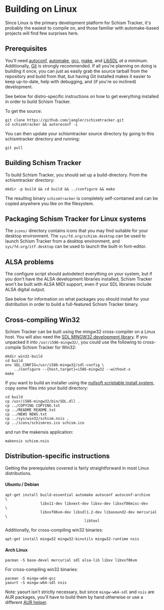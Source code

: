 # Building on Linux

Since Linux is the primary development platform for Schism Tracker, it's
probably the easiest to compile on, and those familiar with automake-based
projects will find few surprises here.

## Prerequisites

You'll need [autoconf](http://www.gnu.org/software/autoconf/),
[automake](http://www.gnu.org/software/automake/), [gcc](http://gcc.gnu.org/),
[make](http://www.gnu.org/software/make/), and [LibSDL](http://www.libsdl.org/)
*at a minimum*. Additionally, [Git](https://git-scm.com/) is strongly
recommended. If all you're planning on doing is building it once, you can just
as easily grab the source tarball from the repository and build from that, but
having Git installed makes it easier to keep up-to-date, help with debugging,
and (if you're so inclined) development.

See below for distro-specific instructions on how to get everything installed
in order to build Schism Tracker.

To get the source:

    git clone https://github.com/jangler/schismtracker.git
    cd schismtracker && autoreconf -i

You can then update your schismtracker source directory by going to this
schismtracker directory and running:

    git pull

## Building Schism Tracker

To build Schism Tracker, you should set up a build-directory. From the
schismtracker directory:

    mkdir -p build && cd build && ../configure && make

The resulting binary `schismtracker` is completely self-contained and can be
copied anywhere you like on the filesystem.

## Packaging Schism Tracker for Linux systems

The `icons/` directory contains icons that you may find suitable for your
desktop environment. The `sys/fd.org/schism.desktop` can be used to launch
Schism Tracker from a desktop environment, and `sys/fd.org/itf.desktop` can be
used to launch the built-in font-editor.

## ALSA problems

The configure script should autodetect everything on your system, but if you
don't have the ALSA development libraries installed, Schism Tracker won't be
built with ALSA MIDI support, even if your SDL libraries include ALSA digital
output.

See below for information on what packages you should install for your
distribution in order to build a full-featured Schism Tracker binary.

## Cross-compiling Win32

Schism Tracker can be built using the mingw32 cross-compiler on a Linux host.
You will also need the [SDL MINGW32 development
library](http://libsdl.org/download-1.2.php). If you unpacked it into
`/usr/i586-mingw32/`, you could use the following to cross-compile Schism
Tracker for Win32:

    mkdir win32-build
    cd build
    env SDL_CONFIG=/usr/i586-mingw32/sdl-config \
        ../configure --{host,target}=i586-mingw32 --without-x
    make

If you want to build an installer using the [nullsoft scriptable install
system](http://nsis.sourceforge.net/), copy some files into your build
directory:

    cd build
    cp /usr/i586-mingw32/bin/SDL.dll .
    cp ../COPYING COPYING.txt
    cp ../README README.txt
    cp ../NEWS NEWS.txt
    cp ../sys/win32/schism.nsis .
    cp ../icons/schismres.ico schism.ico

and run the makensis application:

    makensis schism.nsis

## Distribution-specific instructions

Getting the prerequisites covered is fairly straightforward in most Linux
distributions.

#### Ubuntu / Debian

    apt-get install build-essential automake autoconf autoconf-archive    \
                    libx11-dev libxext-dev libxv-dev libxxf86misc-dev     \
                    libxxf86vm-dev libsdl1.2-dev libasound2-dev mercurial \
										libtool

Additionally, for cross-compiling win32 binaries:

    apt-get install mingw32 mingw32-binutils mingw32-runtime nsis

#### Arch Linux

    pacman -S base-devel mercurial sdl alsa-lib libxv libxxf86vm

For cross-compiling win32 binaries:

    pacman -S mingw-w64-gcc
    yaourt -S mingw-w64-sdl nsis

Note: yaourt isn't strictly necessary, but since `mingw-w64-sdl` and `nsis` are
AUR packages, you'll have to build them by hand otherwise or use a different
[AUR helper](https://wiki.archlinux.org/index.php/AUR_helpers).
